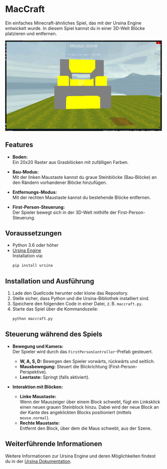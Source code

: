 # MacCraft

Ein einfaches Minecraft-ähnliches Spiel, das mit der Ursina Engine entwickelt wurde. In diesem Spiel kannst du in einer 3D-Welt Blöcke platzieren und entfernen.

![Bild](./pics/Screenshot%202025-03-08%20162639.png)


## Features

- **Boden:**  
  Ein 20x20 Raster aus Grasblöcken mit zufälligen Farben.

- **Bau-Modus:**  
  Mit der linken Maustaste kannst du graue Steinblöcke (Bau-Blöcke) an den Rändern vorhandener Blöcke hinzufügen.

- **Entfernungs-Modus:**  
  Mit der rechten Maustaste kannst du bestehende Blöcke entfernen.

- **First-Person-Steuerung:**  
  Der Spieler bewegt sich in der 3D-Welt mithilfe der First-Person-Steuerung.

## Voraussetzungen

- Python 3.6 oder höher
- [Ursina Engine](https://github.com/pokepetter/ursina)  
  Installation via:
  ```bash
  pip install ursina
  ```

## Installation und Ausführung

1. Lade den Quellcode herunter oder klone das Repository.
2. Stelle sicher, dass Python und die Ursina-Bibliothek installiert sind.
3. Speichere den folgenden Code in einer Datei, z. B. `maccraft.py`.
4. Starte das Spiel über die Kommandozeile:
   ```bash
   python maccraft.py
   ```

## Steuerung während des Spiels

- **Bewegung und Kamera:**  
  Der Spieler wird durch das `FirstPersonController`-Prefab gesteuert.
  - **W, A, S, D:** Bewegen den Spieler vorwärts, rückwärts und seitlich.
  - **Mausbewegung:** Steuert die Blickrichtung (First-Person-Perspektive).
  - **Leertaste:** Springt (falls aktiviert).

- **Interaktion mit Blöcken:**  
  - **Linke Maustaste:**  
    Wenn der Mauszeiger über einem Block schwebt, fügt ein Linksklick einen neuen grauen Steinblock hinzu. Dabei wird der neue Block an der Kante des angeklickten Blocks positioniert (mittels `mouse.normal`).
  - **Rechte Maustaste:**  
    Entfernt den Block, über dem die Maus schwebt, aus der Szene.


## Weiterführende Informationen

Weitere Informationen zur Ursina Engine und deren Möglichkeiten findest du in der [Ursina Dokumentation](https://www.ursinaengine.org/).

```

